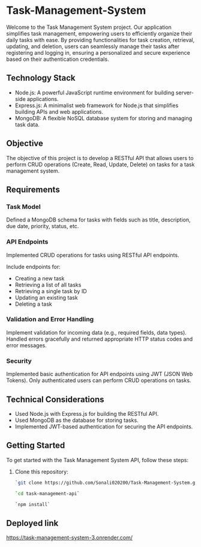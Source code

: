 # Task-Management-System

Welcome to the Task Management System project. Our application simplifies task management, empowering users to efficiently organize their daily tasks with ease. By providing functionalities for task creation, retrieval, updating, and deletion, users can seamlessly manage their tasks after registering and logging in, ensuring a personalized and secure experience based on their authentication credentials.


## Technology Stack

- Node.js: A powerful JavaScript runtime environment for building server-side applications.
- Express.js: A minimalist web framework for Node.js that simplifies building APIs and web applications.
- MongoDB: A flexible NoSQL database system for storing and managing task data.


## Objective

The objective of this project is to develop a RESTful API that allows users to perform CRUD operations (Create, Read, Update, Delete) on tasks for a task management system.

## Requirements

### Task Model

Defined a MongoDB schema for tasks with fields such as title, description, due date, priority, status, etc.

### API Endpoints

Implemented CRUD operations for tasks using RESTful API endpoints.

Include endpoints for:
- Creating a new task
- Retrieving a list of all tasks
- Retrieving a single task by ID
- Updating an existing task
- Deleting a task

### Validation and Error Handling

Implement validation for incoming data (e.g., required fields, data types).
Handled errors gracefully and returned appropriate HTTP status codes and error messages.

### Security

Implemented basic authentication for API endpoints using JWT (JSON Web Tokens).
Only authenticated users can perform CRUD operations on tasks.


## Technical Considerations

- Used Node.js with Express.js for building the RESTful API.
- Used MongoDB as the database for storing tasks.
- Implemented JWT-based authentication for securing the API endpoints.


## Getting Started

To get started with the Task Management System API, follow these steps:

1. Clone this repository:
   ```bash
   `git clone https://github.com/Sonali020200/Task-Management-System.git`

   `cd task-management-api`

   `npm install`

## Deployed link

https://task-management-system-3.onrender.com/
